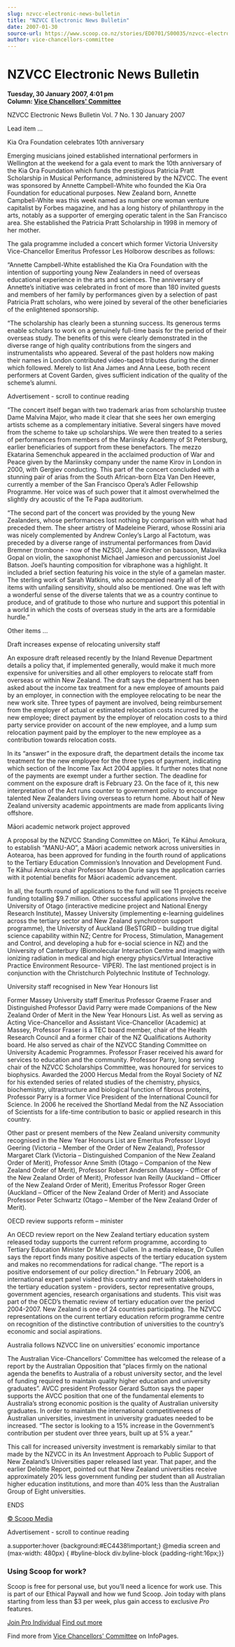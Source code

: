 ```yaml
---
slug: nzvcc-electronic-news-bulletin
title: "NZVCC Electronic News Bulletin"
date: 2007-01-30
source-url: https://www.scoop.co.nz/stories/ED0701/S00035/nzvcc-electronic-news-bulletin.htm
author: vice-chancellors-committee
---
```

NZVCC Electronic News Bulletin
==============================

**Tuesday, 30 January 2007, 4:01 pm**  
**Column: [Vice Chancellors' Committee](https://info.scoop.co.nz/Vice_Chancellors'_Committee)**

NZVCC Electronic News Bulletin Vol. 7 No. 1 30 January 2007

  
Lead item …

Kia Ora Foundation celebrates 10th anniversary

Emerging musicians joined established international performers in Wellington at the weekend for a gala event to mark the 10th anniversary of the Kia Ora Foundation which funds the prestigious Patricia Pratt Scholarship in Musical Performance, administered by the NZVCC. The event was sponsored by Annette Campbell-White who founded the Kia Ora Foundation for educational purposes. New Zealand born, Annette Campbell-White was this week named as number one woman venture capitalist by Forbes magazine, and has a long history of philanthropy in the arts, notably as a supporter of emerging operatic talent in the San Francisco area. She established the Patricia Pratt Scholarship in 1998 in memory of her mother.

The gala programme included a concert which former Victoria University Vice-Chancellor Emeritus Professor Les Holborow describes as follows:

“Annette Campbell-White established the Kia Ora Foundation with the intention of supporting young New Zealanders in need of overseas educational experience in the arts and sciences. The anniversary of Annette’s initiative was celebrated in front of more than 180 invited guests and members of her family by performances given by a selection of past Patricia Pratt scholars, who were joined by several of the other beneficiaries of the enlightened sponsorship.

“The scholarship has clearly been a stunning success. Its generous terms enable scholars to work on a genuinely full-time basis for the period of their overseas study. The benefits of this were clearly demonstrated in the diverse range of high quality contributions from the singers and instrumentalists who appeared. Several of the past holders now making their names in London contributed video-taped tributes during the dinner which followed. Merely to list Ana James and Anna Leese, both recent performers at Covent Garden, gives sufficient indication of the quality of the scheme’s alumni.

Advertisement - scroll to continue reading





“The concert itself began with two trademark arias from scholarship trustee Dame Malvina Major, who made it clear that she sees her own emerging artists scheme as a complementary initiative. Several singers have moved from the scheme to take up scholarships. We were then treated to a series of performances from members of the Mariinsky Academy of St Petersburg, earlier beneficiaries of support from these benefactors. The mezzo Ekatarina Semenchuk appeared in the acclaimed production of War and Peace given by the Mariinsky company under the name Kirov in London in 2000, with Gergiev conducting. This part of the concert concluded with a stunning pair of arias from the South African-born Elza Van Den Heever, currently a member of the San Francisco Opera’s Adler Fellowship Programme. Her voice was of such power that it almost overwhelmed the slightly dry acoustic of the Te Papa auditorium.

“The second part of the concert was provided by the young New Zealanders, whose performances lost nothing by comparison with what had preceded them. The sheer artistry of Madeleine Pierard, whose Rossini aria was nicely complemented by Andrew Conley’s Largo al Factotum, was preceded by a diverse range of instrumental performances from David Bremner (trombone - now of the NZSO), Jane Kircher on bassoon, Malavika Gopal on violin, the saxophonist Michael Jamieson and percussionist Joel Batson. Joel’s haunting composition for vibraphone was a highlight. It included a brief section featuring his voice in the style of a gamelan master. The sterling work of Sarah Watkins, who accompanied nearly all of the items with unfailing sensitivity, should also be mentioned. One was left with a wonderful sense of the diverse talents that we as a country continue to produce, and of gratitude to those who nurture and support this potential in a world in which the costs of overseas study in the arts are a formidable hurdle.”

Other items …

Draft increases expense of relocating university staff

An exposure draft released recently by the Inland Revenue Department details a policy that, if implemented generally, would make it much more expensive for universities and all other employers to relocate staff from overseas or within New Zealand. The draft says the department has been asked about the income tax treatment for a new employee of amounts paid by an employer, in connection with the employee relocating to be near the new work site. Three types of payment are involved, being reimbursement from the employer of actual or estimated relocation costs incurred by the new employee; direct payment by the employer of relocation costs to a third party service provider on account of the new employee, and a lump sum relocation payment paid by the employer to the new employee as a contribution towards relocation costs.

In its “answer” in the exposure draft, the department details the income tax treatment for the new employee for the three types of payment, indicating which section of the Income Tax Act 2004 applies. It further notes that none of the payments are exempt under a further section. The deadline for comment on the exposure draft is February 23. On the face of it, this new interpretation of the Act runs counter to government policy to encourage talented New Zealanders living overseas to return home. About half of New Zealand university academic appointments are made from applicants living offshore.

Māori academic network project approved

A proposal by the NZVCC Standing Committee on Māori, Te Kāhui Amokura, to establish “MANU-AO”, a Māori academic network across universities in Aotearoa, has been approved for funding in the fourth round of applications to the Tertiary Education Commission’s Innovation and Development Fund. Te Kāhui Amokura chair Professor Mason Durie says the application carries with it potential benefits for Māori academic advancement.

In all, the fourth round of applications to the fund will see 11 projects receive funding totalling $9.7 million. Other successful applications involve the University of Otago (interactive medicine project and National Energy Research Institute), Massey University (implementing e-learning guidelines across the tertiary sector and New Zealand synchrotron support programme), the University of Auckland (BeSTGRID – building true digital science capability within NZ; Centre for Process, Stimulation, Management and Control, and developing a hub for e-social science in NZ) and the University of Canterbury (Biomolecular Interaction Centre and imaging with ionizing radiation in medical and high energy physics/Virtual Interactive Practice Environment Resource- VIPER). The last mentioned project is in conjunction with the Christchurch Polytechnic Institute of Technology.

University staff recognised in New Year Honours list

Former Massey University staff Emeritus Professor Graeme Fraser and Distinguished Professor David Parry were made Companions of the New Zealand Order of Merit in the New Year Honours List. As well as serving as Acting Vice-Chancellor and Assistant Vice-Chancellor (Academic) at Massey, Professor Fraser is a TEC board member, chair of the Health Research Council and a former chair of the NZ Qualifications Authority board. He also served as chair of the NZVCC Standing Committee on University Academic Programmes. Professor Fraser received his award for services to education and the community. Professor Parry, long serving chair of the NZVCC Scholarships Committee, was honoured for services to biophysics. Awarded the 2000 Hercus Medal from the Royal Society of NZ for his extended series of related studies of the chemistry, physics, biochemistry, ultrastructure and biological function of fibrous proteins, Professor Parry is a former Vice President of the International Council for Science. In 2006 he received the Shortland Medal from the NZ Association of Scientists for a life-time contribution to basic or applied research in this country.

Other past or present members of the New Zealand university community recognised in the New Year Honours List are Emeritus Professor Lloyd Geering (Victoria – Member of the Order of New Zealand), Professor Margaret Clark (Victoria – Distinguished Companion of the New Zealand Order of Merit), Professor Anne Smith (Otago – Companion of the New Zealand Order of Merit), Professor Robert Anderson (Massey – Officer of the New Zealand Order of Merit), Professor Ivan Reilly (Auckland – Officer of the New Zealand Order of Merit), Emeritus Professor Roger Green (Auckland – Officer of the New Zealand Order of Merit) and Associate Professor Peter Schwartz (Otago – Member of the New Zealand Order of Merit).

OECD review supports reform – minister

An OECD review report on the New Zealand tertiary education system released today supports the current reform programme, according to Tertiary Education Minister Dr Michael Cullen. In a media release, Dr Cullen says the report finds many positive aspects of the tertiary education system and makes no recommendations for radical change. “The report is a positive endorsement of our policy direction.” In February 2006, an international expert panel visited this country and met with stakeholders in the tertiary education system - providers, sector representative groups, government agencies, research organisations and students. This visit was part of the OECD’s thematic review of tertiary education over the period 2004-2007. New Zealand is one of 24 countries participating. The NZVCC representations on the current tertiary education reform programme centre on recognition of the distinctive contribution of universities to the country’s economic and social aspirations.

Australia follows NZVCC line on universities’ economic importance

The Australian Vice-Chancellors’ Committee has welcomed the release of a report by the Australian Opposition that “places firmly on the national agenda the benefits to Australia of a robust university sector, and the level of funding required to maintain quality higher education and university graduates”. AVCC president Professor Gerard Sutton says the paper supports the AVCC position that one of the fundamental elements to Australia’s strong economic position is the quality of Australian university graduates. In order to maintain the international competitiveness of Australian universities, investment in university graduates needed to be increased. “The sector is looking to a 15% increase in the Government’s contribution per student over three years, built up at 5% a year.”

This call for increased university investment is remarkably similar to that made by the NZVCC in its An Investment Approach to Public Support of New Zealand’s Universities paper released last year. That paper, and the earlier Deloitte Report, pointed out that New Zealand universities receive approximately 20% less government funding per student than all Australian higher education institutions, and more than 40% less than the Australian Group of Eight universities.

ENDS

[© Scoop Media](http://www.scoop.co.nz/about/terms.html)  

Advertisement - scroll to continue reading



a.supporter:hover {background:#EC4438!important;} @media screen and (max-width: 480px) { #byline-block div.byline-block {padding-right:16px;}}

### Using Scoop for work?

Scoop is free for personal use, but you’ll need a licence for work use. This is part of our Ethical Paywall and how we fund Scoop. Join today with plans starting from less than $3 per week, plus gain access to exclusive _Pro_ features.  
  
[Join Pro Individual](https://pro.scoop.co.nz/Individual/?from=ProIn24) [Find out more](https://pro.scoop.co.nz/using-scoop-for-work/?from=ProIn24)

Find more from [Vice Chancellors' Committee](https://info.scoop.co.nz/Vice_Chancellors'_Committee) on InfoPages.